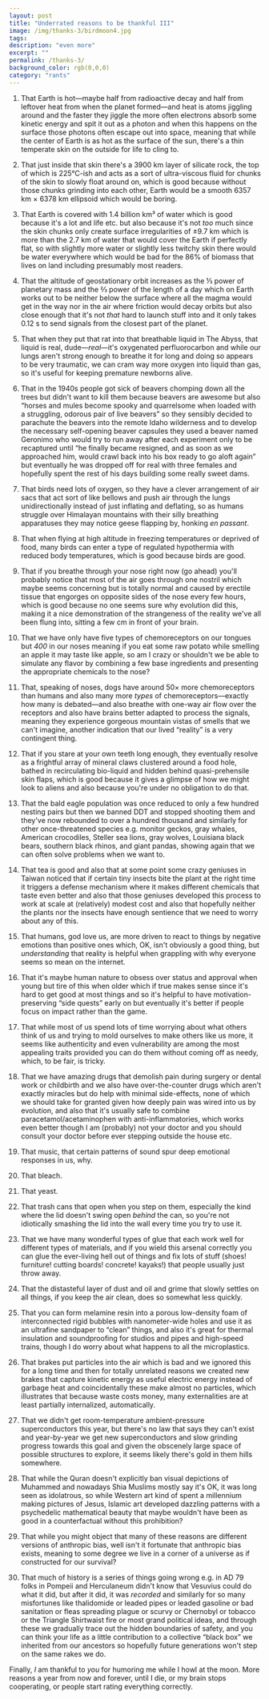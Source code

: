 ```yaml
---
layout: post
title: "Underrated reasons to be thankful III"
image: /img/thanks-3/birdmoon4.jpg
tags: 
description: "even more"
excerpt: ""
permalink: /thanks-3/
background_color: rgb(0,0,0)
category: "rants"
---
```


1. That Earth is hot—maybe half from radioactive decay and half from leftover heat from when the planet formed—and heat is atoms jiggling around and the faster they jiggle the more often electrons absorb some kinetic energy and spit it out as a photon and when this happens on the surface those photons often escape out into space, meaning that while the center of Earth is as hot as the surface of the sun, there's a thin temperate skin on the outside for life to cling to.

2. That just inside that skin there's a 3900 km layer of silicate rock, the top of which is 225°C-ish and acts as a sort of ultra-viscous fluid for chunks of the skin to slowly float around on, which is good because without those chunks grinding into each other, Earth would be a smooth 6357 km × 6378 km ellipsoid which would be boring.

3. That Earth is covered with 1.4 billion km³ of water which is good because it's a lot and life etc. but also because it's not _too_ much since the skin chunks only create surface irregularities of ±9.7 km which is more than the 2.7 km of water that would cover the Earth if perfectly flat, so with slightly more water or slightly less twitchy skin there would be water everywhere which would be bad for the 86% of biomass that lives on land including presumably most readers.

4. That the altitude of geostationary orbit increases as the ⅓ power of planetary mass and the ⅔ power of the length of a day which on Earth works out to be neither below the surface where all the magma would get in the way nor in the air where friction would decay orbits but also close enough that it's not _that_ hard to launch stuff into and it only takes 0.12 s to send signals from the closest part of the planet.

5. That when they put that rat into that breathable liquid in The Abyss, that liquid is real, dude—_real_—it's oxygenated perfluorocarbon and while our lungs aren't strong enough to breathe it for long and doing so appears to be very traumatic, we can cram way more oxygen into liquid than gas, so it's useful for keeping premature newborns alive.

6. That in the 1940s people got sick of beavers chomping down all the trees but didn't want to kill them because beavers are awesome but also “horses and mules become spooky and quarrelsome when loaded with a struggling, odorous pair of live beavers” so they sensibly decided to parachute the beavers into the remote Idaho wilderness and to develop the necessary self-opening beaver capsules they used a beaver named Geronimo who would try to run away after each experiment only to be recaptured until “he finally became resigned, and as soon as we approached him, would crawl back into his box ready to go aloft again” but eventually he was dropped off for real with three females and hopefully spent the rest of his days building some really sweet dams.

7. That birds need lots of oxygen, so they have a clever arrangement of air sacs that act sort of like bellows and push air through the lungs unidirectionally instead of just inflating and deflating, so as humans struggle over Himalayan mountains with their silly breathing apparatuses they may notice geese flapping by, honking _en passant_.

8. That when flying at high altitude in freezing temperatures or deprived of food, many birds can enter a type of regulated hypothermia with reduced body temperatures, which is good because birds are good.

9. That if you breathe through your nose right now (go ahead) you'll probably notice that most of the air goes through one nostril which maybe seems concerning but is totally normal and caused by erectile tissue that engorges on opposite sides of the nose every few hours, which is good because no one seems sure why evolution did this, making it a nice demonstration of the strangeness of the reality we've all been flung into, sitting a few cm in front of your brain.

10. That we have only have five types of chemoreceptors on our tongues but _400_ in our noses meaning if you eat some raw potato while smelling an apple it may taste like apple, so am I crazy or shouldn't we be able to simulate any flavor by combining a few base ingredients and presenting the appropriate chemicals to the nose?

11. That, speaking of noses, dogs have around 50× more chemoreceptors than humans and also many more _types_ of chemoreceptors—exactly how many is debated—and also breathe with one-way air flow over the receptors and also have brains better adapted to process the signals, meaning they experience gorgeous mountain vistas of smells that we can't imagine, another indication that our lived “reality” is a very contingent thing.

12. That if you stare at your own teeth long enough, they eventually resolve as a frightful array of mineral claws clustered around a food hole, bathed in recirculating bio-liquid and hidden behind quasi-prehensile skin flaps, which is good because it gives a glimpse of how we might look to aliens and also because you're under no obligation to do that.

13. That the bald eagle population was once reduced to only a few hundred nesting pairs but then we banned DDT and stopped shooting them and they've now rebounded to over a hundred thousand and similarly for other once-threatened species e.g. monitor geckos, gray whales, American crocodiles, Steller sea lions, gray wolves, Louisiana black bears, southern black rhinos, and giant pandas, showing again that we can often solve problems when we want to.

14. That tea is good and also that at some point some crazy geniuses in Taiwan noticed that if certain tiny insects bite the plant at the right time it triggers a defense mechanism where it makes different chemicals that taste even better and also that those geniuses developed this process to work at scale at (relatively) modest cost and also that hopefully neither the plants nor the insects have enough sentience that we need to worry about any of this.

15. That humans, god love us, are more driven to react to things by negative emotions than positive ones which, OK, isn't obviously a good thing, but _understanding_ that reality is helpful when grappling with why everyone seems so mean on the internet.

16. That it's maybe human nature to obsess over status and approval when young but tire of this when older which if true makes sense since it's hard to get good at most things and so it's helpful to have motivation-preserving “side quests” early on but eventually it's better if people focus on impact rather than the game.

17. That while most of us spend lots of time worrying about what others think of us and trying to mold ourselves to make others like us more, it seems like authenticity and even vulnerability are among the most appealing traits provided you can do them without coming off as needy, which, to be fair, is tricky.

18. That we have amazing drugs that demolish pain during surgery or dental work or childbirth and we also have over-the-counter drugs which aren't exactly miracles but do help with minimal side-effects, none of which we should take for granted given how deeply pain was wired into us by evolution, and also that it's usually safe to combine paracetamol/acetaminophen with anti-inflammatories, which works even better though I am (probably) not your doctor and you should consult your doctor before ever stepping outside the house etc.

19. That music, that certain patterns of sound spur deep emotional responses in us, why.

20. That bleach.

21. That yeast.

22. That trash cans that open when you step on them, especially the kind where the lid doesn't swing open _behind_ the can, so you're not idiotically smashing the lid into the wall every time you try to use it.

23. That we have many wonderful types of glue that each work well for different types of materials, and if you wield this arsenal correctly you can glue the ever-living hell out of things and fix lots of stuff (shoes! furniture! cutting boards! concrete! kayaks!) that people usually just throw away.

24. That the distasteful layer of dust and oil and grime that slowly settles on all things, if you keep the air clean, does so somewhat less quickly.

25. That you can form melamine resin into a porous low-density foam of interconnected rigid bubbles with nanometer-wide holes and use it as an ultrafine sandpaper to “clean” things, and also it's great for thermal insulation and soundproofing for studios and pipes and high-speed trains, though I do worry about what happens to all the microplastics.

26. That brakes put particles into the air which is bad and we ignored this for a long time and then for totally unrelated reasons we created new brakes that capture kinetic energy as useful electric energy instead of garbage heat and coincidentally these make almost no particles, which illustrates that because waste costs money, many externalities are at least partially internalized, automatically.

27. That we didn't get room-temperature ambient-pressure superconductors this year, but there's no law that says they can't exist and year-by-year we get new superconductors and slow grinding progress towards this goal and given the obscenely large space of possible structures to explore, it seems likely there's gold in them hills somewhere.

28. That while the Quran doesn't explicitly ban visual depictions of Muhammed and nowadays Shia Muslims mostly say it's OK, it was long seen as idolatrous, so while Western art kind of spent a millennium making pictures of Jesus, Islamic art developed dazzling patterns with a psychedelic mathematical beauty that maybe wouldn't have been as good in a counterfactual without this prohibition?

29. That while you might object that many of these reasons are different versions of anthropic bias, well isn't it fortunate that anthropic bias exists, meaning to some degree we live in a corner of a universe as if constructed for our survival?

30. That much of history is a series of things going wrong e.g. in AD 79 folks in Pompeii and Herculaneum didn't know that Vesuvius could do what it did, but after it did, it was _recorded_ and similarly for so many misfortunes like thalidomide or leaded pipes or leaded gasoline or bad sanitation or fleas spreading plague or scurvy or Chernobyl or tobacco or the Triangle Shirtwaist fire or most grand political ideas, and through these we gradually trace out the hidden boundaries of safety, and you can think your life as a little contribution to a collective “black box” we inherited from our ancestors so hopefully future generations won't step on the same rakes we do.

Finally, *I* am thankful to *you* for humoring me while I howl at the moon. More reasons a year from now and forever, until I die, or my brain stops cooperating, or people start rating everything correctly.
